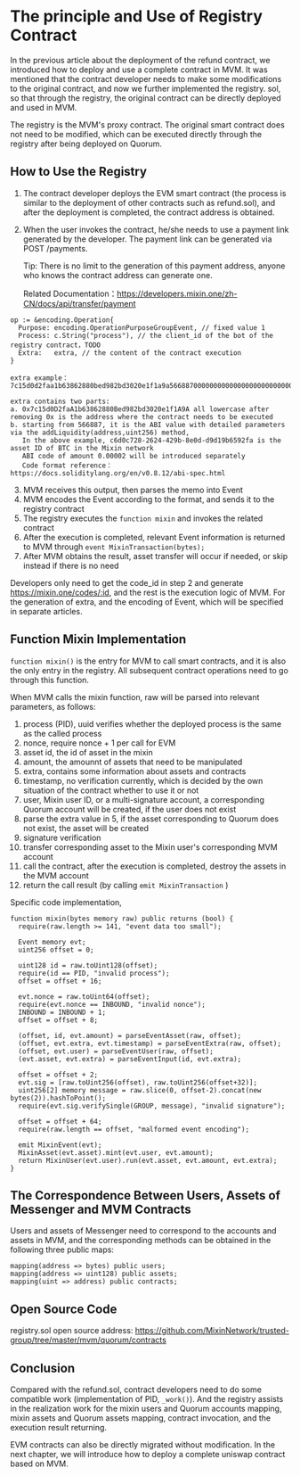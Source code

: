 # The principle and Use of Registry Contract

In the previous article about the deployment of the refund contract, we introduced how to deploy and use a complete contract in MVM. It was mentioned that the contract developer needs to make some modifications to the original contract, and now we further implemented the registry. sol, so that through the registry, the original contract can be directly deployed and used in MVM. 

The registry is the MVM's proxy contract. The original smart contract does not need to be modified, which can be executed directly through the registry after being deployed on Quorum.

## How to Use the Registry

1.  The contract developer deploys the EVM smart contract (the process is similar to the deployment of other contracts such as refund.sol), and after the deployment is completed, the contract address is obtained. 

2. When the user invokes the contract, he/she needs to use a payment link generated by the developer. The payment link can be generated via POST /payments. 

	Tip: There is no limit to the generation of this payment address, anyone who knows the contract address can generate one.

	Related Documentation：https://developers.mixin.one/zh-CN/docs/api/transfer/payment

  ```
  op := &encoding.Operation{
    Purpose: encoding.OperationPurposeGroupEvent, // fixed value 1
    Process: c.String("process"), // the client_id of the bot of the registry contract，TODO
    Extra:   extra, // the content of the contract execution
  }
  
  extra example：7c15d0d2faa1b63862880bed982bd3020e1f1a9a56688700000000000000000000000000bd6efc2e2cb99aef928433209c0a3be09a34f11400000000000000000000000000000000000000000000000000000000000007d0
  
  extra contains two parts:
  a. 0x7c15d0D2faA1b63862880Bed982bd3020e1f1A9A all lowercase after removing 0x is the address where the contract needs to be executed
  b. starting from 566887, it is the ABI value with detailed parameters via the addLiquidity(address,uint256) method,
     In the above example, c6d0c728-2624-429b-8e0d-d9d19b6592fa is the asset ID of BTC in the Mixin network 
     ABI code of amount 0.00002 will be introduced separately
     Code format reference：https://docs.soliditylang.org/en/v0.8.12/abi-spec.html
  ```

3. MVM receives this output, then parses the memo into Event 
4. MVM encodes the Event according to the format, and sends it to the registry contract 
5. The registry executes the `function mixin` and invokes the related contract  
6. After the execution is completed, relevant Event information is returned to MVM through `event MixinTransaction(bytes);`  
7. After MVM obtains the result, asset transfer will occur if needed, or skip instead if there is no need

Developers only need to get the code_id in step 2 and generate https://mixin.one/codes/:id, and the rest is the execution logic of MVM. For the generation of extra, and the encoding of Event, which will be specified in separate articles. 

## Function Mixin Implementation

`function mixin()` is the entry for MVM to call smart contracts, and it is also the only entry in the registry. All subsequent contract operations need to go through this function. 

When MVM calls the mixin function, raw will be parsed into relevant parameters, as follows: 

1. process (PID), uuid verifies whether the deployed process is the same as the called process
2. nonce, require nonce + 1 per call for EVM
3. asset id, the id of asset in the mixin
4. amount, the amounnt of assets that need to be manipulated
5. extra, contains some information about assets and contracts
6. timestamp, no verification currently, which is decided by the own situation of the contract whether to use it or not
7. user, Mixin user ID, or a multi-signature account, a corresponding Quorum account will be created, if the user does not exist
8. parse the extra value in 5, if the asset corresponding to Quorum does not exist, the asset will be created
9. signature verification
10. transfer corresponding asset to the Mixin user's corresponding MVM account
11. call the contract, after the execution is completed, destroy the assets in the MVM account 
12. return the call result (by calling `emit MixinTransaction` )

Specific code implementation,

```solidity
function mixin(bytes memory raw) public returns (bool) {
  require(raw.length >= 141, "event data too small");

  Event memory evt;
  uint256 offset = 0;

  uint128 id = raw.toUint128(offset);
  require(id == PID, "invalid process");
  offset = offset + 16;

  evt.nonce = raw.toUint64(offset);
  require(evt.nonce == INBOUND, "invalid nonce");
  INBOUND = INBOUND + 1;
  offset = offset + 8;

  (offset, id, evt.amount) = parseEventAsset(raw, offset);
  (offset, evt.extra, evt.timestamp) = parseEventExtra(raw, offset);
  (offset, evt.user) = parseEventUser(raw, offset);
  (evt.asset, evt.extra) = parseEventInput(id, evt.extra);

  offset = offset + 2;
  evt.sig = [raw.toUint256(offset), raw.toUint256(offset+32)];
  uint256[2] memory message = raw.slice(0, offset-2).concat(new bytes(2)).hashToPoint();
  require(evt.sig.verifySingle(GROUP, message), "invalid signature");

  offset = offset + 64;
  require(raw.length == offset, "malformed event encoding");

  emit MixinEvent(evt);
  MixinAsset(evt.asset).mint(evt.user, evt.amount);
  return MixinUser(evt.user).run(evt.asset, evt.amount, evt.extra);
}
```

## The Correspondence Between Users, Assets of Messenger and MVM Contracts  

Users and assets of Messenger need to correspond to the accounts and assets in MVM, and the corresponding methods can be obtained in the following three public maps:   

```solidity
mapping(address => bytes) public users;
mapping(address => uint128) public assets;
mapping(uint => address) public contracts;
```

## Open Source Code

registry.sol open source address: https://github.com/MixinNetwork/trusted-group/tree/master/mvm/quorum/contracts

## Conclusion

Compared with the refund.sol, contract developers need to do some compatible work (implementation of PID, `_work()`). And the registry assists in the realization work for the mixin users and Quorum accounts mapping, mixin assets and Quorum assets mapping, contract invocation, and the execution result returning. 

EVM contracts can also be directly migrated without modification. In the next chapter, we will introduce how to deploy a complete uniswap contract based on MVM. 
